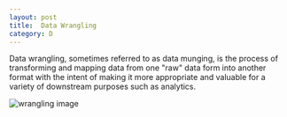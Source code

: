 ```yaml
---
layout: post
title:  Data Wrangling
category: D
---
```

Data wrangling, sometimes referred to as data munging, is the process of transforming and mapping data from one "raw" data form into another format with the intent of making it more appropriate and valuable for a variety of downstream purposes such as analytics.

![wrangling image](https://i1.wp.com/www.r-exercises.com/wp-content/uploads/2017/05/monitor.png?resize=275%2C140 "Data Wrangling")
